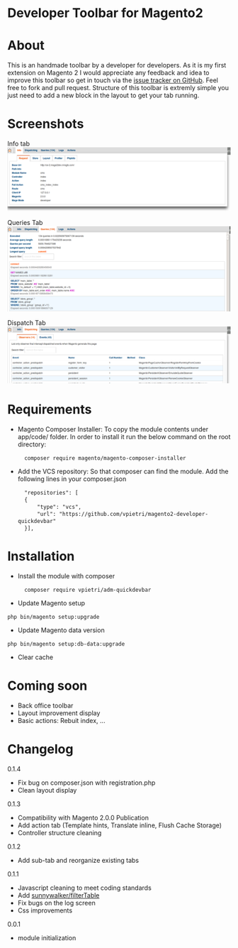 Developer Toolbar for Magento2
====================================

# About

This is an handmade toolbar by a developer for developers. As it is my first extension on Magento 2 I would appreciate any feedback and idea to improve this toolbar so get in touch via the [issue tracker on GitHub](https://github.com/vpietri/magento2-developer-quickdevbar/issues). 
Feel free to fork and pull request. Structure of this toolbar is extremly simple you just need to add a new block in the layout to get your tab running. 

# Screenshots

Info tab
![](doc/images/qdb_screen_request.png)

Queries Tab
![](doc/images/qdb_screen_queries.png)

Dispatch Tab
![](doc/images/qdb_screen_dispatch.png)


# Requirements

- Magento Composer Installer: To copy the module contents under app/code/ folder.
In order to install it run the below command on the root directory:

        composer require magento/magento-composer-installer

- Add the VCS repository: So that composer can find the module. Add the following lines in your composer.json

        "repositories": [
        {
            "type": "vcs",
            "url": "https://github.com/vpietri/magento2-developer-quickdevbar"
        }],


# Installation

- Install the module with composer

        composer require vpietri/adm-quickdevbar

- Update Magento setup
```
php bin/magento setup:upgrade
```

- Update Magento data version
```
php bin/magento setup:db-data:upgrade
```

- Clear cache

# Coming soon

* Back office toolbar
* Layout improvement display
* Basic actions: Rebuit index, ...

# Changelog

0.1.4
* Fix bug on composer.json with registration.php
* Clean layout display

0.1.3
* Compatibility with Magento 2.0.0 Publication
* Add action tab (Template hints, Translate inline, Flush Cache Storage)
* Controller structure cleaning 

0.1.2
* Add sub-tab and reorganize existing tabs

0.1.1
* Javascript cleaning to meet coding standards
* Add [sunnywalker/filterTable](https://github.com/sunnywalker/jQuery.FilterTable)
* Fix bugs on the log screen
* Css improvements

0.0.1
*  module initialization 
